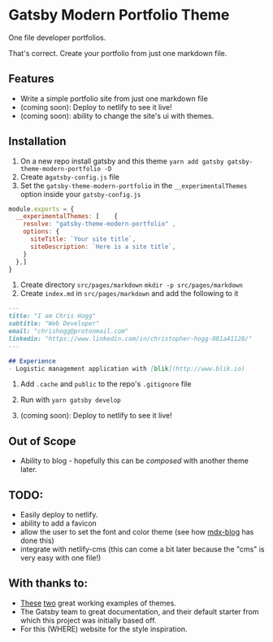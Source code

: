 # Gatsby Modern Portfolio Theme

One file developer portfolios.

That's correct. Create your portfolio from just one markdown file. 

## Features

- Write a simple portfolio site from just one markdown file
- (coming soon): Deploy to netlify to see it live!
- (coming soon): ability to change the site's ui with themes.

## Installation

1. On a new repo install gatsby and this theme `yarn add gatsby gatsby-theme-modern-portfolio -D`
1. Create a`gatsby-config.js` file
1. Set the `gatsby-theme-modern-portfolio` in the `__experimentalThemes` option inside your `gatsby-config.js` 

```js
module.exports = {
  __experimentalThemes: [    {
    resolve: "gatsby-theme-modern-portfolio" ,
    options: {
      siteTitle: `Your site title`,
      siteDescription: `Here is a site title`,
    }
  },]
}
```
1. Create directory `src/pages/markdown` `mkdir -p src/pages/markdown`
1. Create `index.md` in `src/pages/markdown` and add the following to it

```markdown
---
title: "I am Chris Hogg"
subtitle: "Web Developer"
email: "chrishogg@protonmail.com"
linkedin: "https://www.linkedin.com/in/christopher-hogg-081a41128/"
---

## Experience
- Logistic management application with [blik](http://www.blik.io)

```
1. Add `.cache` and `public` to the repo's `.gitignore` file

1. Run with `yarn gatsby develop`  

1. (coming soon): Deploy to netlify to see it live!

## Out of Scope
- Ability to blog - hopefully this can be *composed* with another theme later.

## TODO:
- Easily deploy to netlify.
- ability to add a favicon
- allow the user to set the font and color theme (see how [mdx-blog](https://github.com/jxnblk/gatsby-theme-mdx-blog/tree/master/example) has done this)
- integrate with netlify-cms (this can come a bit later because the "cms" is very easy with one file!)

## With thanks to:
-  [These](https://github.com/sw-yx/gatsby-theme-dev-blog/tree/master/src) [two](https://github.com/jxnblk/gatsby-theme-mdx-blog/tree/master/example)   great working examples of themes.
-  The Gatsby team to great documentation, and their default starter from which this project was initially based off.
-  For this (WHERE) website for the style inspiration.